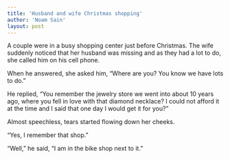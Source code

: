 ```yaml
---
title: 'Husband and wife Christmas shopping'
author: 'Noam Sain'
layout: post
---
```


A couple were in a busy shopping center just before Christmas. The wife suddenly noticed that her husband was missing and as they had a lot to do, she called him on his cell phone.

When he answered, she asked him, “Where are you? You know we have lots to do.”

He replied, “You remember the jewelry store we went into about 10 years ago, where you fell in love with that diamond necklace? I could not afford it at the time and I said that one day I would get it for you?”

Almost speechless, tears started flowing down her cheeks.

“Yes, I remember that shop.”

“Well,” he said, “I am in the bike shop next to it.”